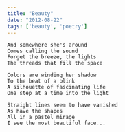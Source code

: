 ```yaml
---
title: "Beauty"
date: "2012-08-22"
tags: ['beauty', 'poetry']
---
```

    And somewhere she's around
    Comes calling the sound
    Forget the breeze, the lights
    The threads that fill the space

    Colors are winding her shadow
    To the beat of a blink
    A silhouette of fascinating life
    One step at a time into the light

    Straight lines seem to have vanished
    As have the shapes
    All in a pastel mirage
    I see the most beautiful face...
